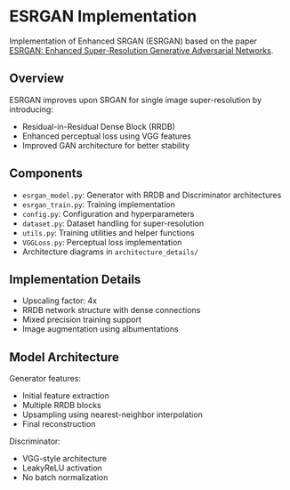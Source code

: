 # ESRGAN Implementation

Implementation of Enhanced SRGAN (ESRGAN) based on the paper [ESRGAN: Enhanced Super-Resolution Generative Adversarial Networks](https://arxiv.org/abs/1809.00219).

## Overview

ESRGAN improves upon SRGAN for single image super-resolution by introducing:
- Residual-in-Residual Dense Block (RRDB)
- Enhanced perceptual loss using VGG features
- Improved GAN architecture for better stability

## Components

- `esrgan_model.py`: Generator with RRDB and Discriminator architectures
- `esrgan_train.py`: Training implementation
- `config.py`: Configuration and hyperparameters
- `dataset.py`: Dataset handling for super-resolution
- `utils.py`: Training utilities and helper functions
- `VGGLoss.py`: Perceptual loss implementation
- Architecture diagrams in `architecture_details/`

## Implementation Details

- Upscaling factor: 4x
- RRDB network structure with dense connections
- Mixed precision training support
- Image augmentation using albumentations

## Model Architecture

Generator features:
- Initial feature extraction
- Multiple RRDB blocks
- Upsampling using nearest-neighbor interpolation
- Final reconstruction

Discriminator:
- VGG-style architecture
- LeakyReLU activation
- No batch normalization